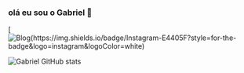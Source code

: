 ### olá eu sou o Gabriel 👋

[![Blog(https://img.shields.io/badge/Instagram-E4405F?style=for-the-badge&logo=instagram&logoColor=white)](https://www.instagram.com/quaresmasr/)

![Gabriel GitHub stats](https://github-readme-stats.vercel.app/api?username=Quaresmasr&show_icons=true&theme=transparent)
